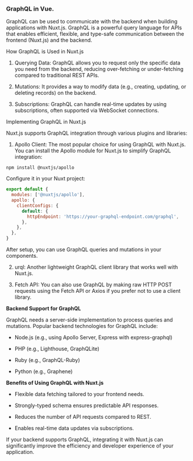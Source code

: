 ### GraphQL in Vue. 


GraphQL can be used to communicate with the backend when building applications with Nuxt.js. GraphQL is a powerful query language for APIs that enables efficient, flexible, and type-safe communication between the frontend (Nuxt.js) and the backend.

How GraphQL is Used in Nuxt.js

1. Querying Data: GraphQL allows you to request only the specific data you need from the backend, reducing over-fetching or under-fetching compared to traditional REST APIs.


2. Mutations: It provides a way to modify data (e.g., creating, updating, or deleting records) on the backend.


3. Subscriptions: GraphQL can handle real-time updates by using subscriptions, often supported via WebSocket connections.



Implementing GraphQL in Nuxt.js

Nuxt.js supports GraphQL integration through various plugins and libraries:

1. Apollo Client: The most popular choice for using GraphQL with Nuxt.js. You can install the Apollo module for Nuxt.js to simplify GraphQL integration:

```
npm install @nuxtjs/apollo
```

Configure it in your Nuxt project:

``` js
export default {
  modules: ['@nuxtjs/apollo'],
  apollo: {
    clientConfigs: {
      default: {
        httpEndpoint: 'https://your-graphql-endpoint.com/graphql',
      },
    },
  },
}
```

After setup, you can use GraphQL queries and mutations in your components.


2. urql: Another lightweight GraphQL client library that works well with Nuxt.js.


3. Fetch API: You can also use GraphQL by making raw HTTP POST requests using the Fetch API or Axios if you prefer not to use a client library.



**Backend Support for GraphQL**

GraphQL needs a server-side implementation to process queries and mutations. Popular backend technologies for GraphQL include:

- Node.js (e.g., using Apollo Server, Express with express-graphql)

- PHP (e.g., Lighthouse, GraphQLite)

- Ruby (e.g., GraphQL-Ruby)

- Python (e.g., Graphene)


**Benefits of Using GraphQL with Nuxt.js**

- Flexible data fetching tailored to your frontend needs.

- Strongly-typed schema ensures predictable API responses.

- Reduces the number of API requests compared to REST.

- Enables real-time data updates via subscriptions.


If your backend supports GraphQL, integrating it with Nuxt.js can significantly improve the efficiency and developer experience of your application.

